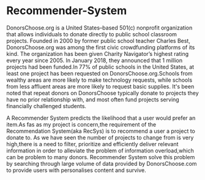 # Recommender-System
DonorsChoose.org is a United States–based 501(c) nonprofit organization that allows individuals to donate directly to public school classroom projects. Founded in 2000 by former public school teacher Charles Best, DonorsChoose.org was among the first civic crowdfunding platforms of its kind. The organization has been given Charity Navigator’s highest rating every year since 2005. In January 2018, they announced that 1 million projects had been funded.In 77% of public schools in the United States, at least one project has been requested on DonorsChoose.org.Schools from wealthy areas are more likely to make technology requests, while schools from less affluent areas are more likely to request basic supplies. It's been noted that repeat donors on DonorsChoose typically donate to projects they have no prior relationship with, and most often fund projects serving financially challenged students.

A Recommender System predicts the likelihood that a user would prefer an item.As fas as my project is concern,the requirement of the Recommendation System(aka RecSys) is to recommend a user a project to donate to.
As we have seen the number of projects to change from is very high,there is a need to filter, prioritize and efficiently deliver relevant information in order to alleviate the problem of information overload,which can be problem to many donors.
Recommender System solve this problem by searching through large volume of data provided by DonorsChoose.com to provide users with personalises content and survive.
